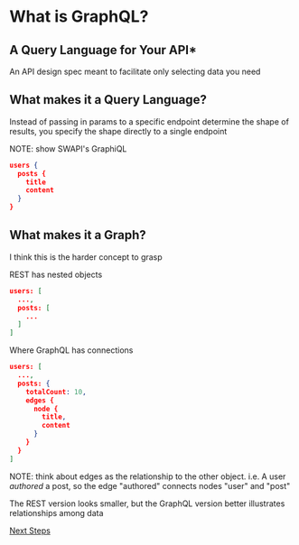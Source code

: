 <!--Meta theme:solarized title:Learn GraphQL 01-->

<!--sec 1.1-->
# What is GraphQL?

<!--sec 1.2-->
## A Query Language for Your API*
An API design spec meant to facilitate only selecting data you need

<!--sec 2.1-->
## What makes it a Query Language?
Instead of passing in params to a specific endpoint determine the shape of results, you specify the shape directly to a single endpoint

NOTE: show SWAPI's GraphiQL

<!--sec 2.2-->
```json
users {
  posts {
    title
    content
  }
}
```

<!--sec 3.1-->
## What makes it a Graph?

<!--sec 3.2-->
I think this is the harder concept to grasp

<!--sec 3.3-->
REST has nested objects
```json
users: [
  ...,
  posts: [
    ...
  ]
]
```

<!--sec 3.4-->
Where GraphQL has connections

```json
users: [
  ...,
  posts: {
    totalCount: 10,
    edges {
      node {
        title,
        content
      }
    }
  }
]
```

NOTE: think about edges as the relationship to the other object.
i.e. A user _authored_ a post, so the edge "authored" connects nodes "user" and "post"

<!--sec 3.5-->
The REST version looks smaller, but the GraphQL version better illustrates relationships among data

<!--sec 4.1-->
[Next Steps](learn-graphql-02.html)
